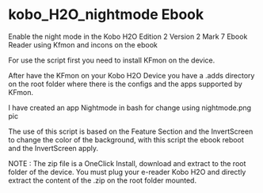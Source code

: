 # kobo_H2O_nightmode Ebook
Enable the night mode in the Kobo H2O Edition 2 Version 2 Mark 7 Ebook Reader using Kfmon and incons on the ebook

For use the script first you need to install KFmon on the device.

After have the KFmon on your Kobo H2O Device you have a .adds directory on the root folder where there is the configs and the apps supported by KFmon.

I have created an app Nightmode in bash for change using nightmode.png pic 

The use of this script is based on the Feature Section and the InvertScreen to change the color of the background, with this script the ebook reboot and the InvertScreen apply.

NOTE : The zip file is a OneClick Install, download and extract to the root folder of the device. You must plug your e-reader Kobo H2O and directly extract the content of the .zip on the root folder mounted.
